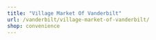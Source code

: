 ```yaml
---
title: "Village Market Of Vanderbilt"
url: /vanderbilt/village-market-of-vanderbilt/
shop: convenience
---
```

